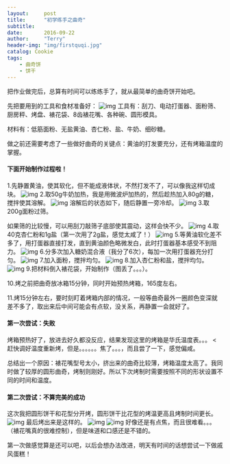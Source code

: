 ```yaml
---
layout:     post
title:      "初学练手之曲奇"
subtitle:   
date:       2016-09-22
author:     "Terry"
header-img: "img/firstquqi.jpg"
catalog: Cookie
tags:
    - 曲奇饼
    - 饼干
---
```

把作业做完后，总算有时间可以练练手了，就从最简单的曲奇饼开始吧。

先把要用到的工具和食材准备好：
![img](http://odmaovtkc.bkt.clouddn.com/20160922_173035.jpg)
工具有：刮刀、电动打蛋器、面粉筛、厨房秤、烤盘、裱花袋、8齿裱花嘴、各种碗、圆形模具。

材料有：低筋面粉、无盐黄油、杏仁粉、盐、牛奶、细砂糖。

做之前还需要考虑了一些做好曲奇的关键点：黄油的打发要充分，还有烤箱温度的掌握。

#### 下面开始制作过程啦！
1.先静置黄油，使其软化，但不能成液体状，不然打发不了，可以像我这样切成块。
![img](http://odmaovtkc.bkt.clouddn.com/20160922_182943.jpg)
2.取50g牛奶加热，我是用微波炉加热的，然后趁热加入80g的糖，搅拌使其溶解。
![img](http://odmaovtkc.bkt.clouddn.com/20160922_182548.jpg)
溶解后的状态如下，随后静置一旁冷却。
![img](http://odmaovtkc.bkt.clouddn.com/20160922_182634.jpg)
3.取200g面粉过筛。

如果筛的比较慢，可以用刮刀敲筛子底部使其震动，这样会快不少。
![img](http://odmaovtkc.bkt.clouddn.com/20160922_212738.jpg)
4.取40克杏仁粉和1g盐（第一次用了2g盐，感觉太咸了！）
![img](http://odmaovtkc.bkt.clouddn.com/20160922_181500.jpg)
5.等黄油软化差不多了，用打蛋器直接打发，直到黄油颜色略微发白，此时打蛋器基本感受不到阻力。
![img](http://odmaovtkc.bkt.clouddn.com/20160922_185143.jpg)
6.分多次加入糖奶混合液（我分了6次），每加一次用打蛋器充分打匀。
![img](http://odmaovtkc.bkt.clouddn.com/20160922_184724.jpg)
7.加入面粉，搅拌均匀。
![img](http://odmaovtkc.bkt.clouddn.com/20160922_185207.jpg)
8.加入杏仁粉和盐，搅拌均匀。
![img](http://odmaovtkc.bkt.clouddn.com/20160922_185525.jpg)
9.把材料倒入裱花袋，开始制作（图丢了。。。）。

10.烤之前把曲奇放冰箱15分钟，同时开始预热烤箱，165度左右。

11.烤15分钟左右，要时刻盯着烤箱内部的情况，一般等曲奇最外一圈颜色变深就差不多了，取出来后中间可能会有点软，没关系，再静置一会就好了。

#### 第一次尝试：失败
烤箱预热好了，放进去好久都没反应，结果发现这里的烤箱是华氏温度表。。。
<
赶快调好温度重新烤，但是。。。。。。焦了。。。，而且尝了一下，感觉偏咸。

总结出一个原因：裱花嘴型号太小，挤出来的曲奇比较薄，烤箱温度太高了。我同时做了较厚的圆形曲奇，烤制则刚好。所以下次烤制时需要按照不同的形状设置不同的时间和温度。

#### 第二次尝试：不算完美的成功
这次我把圆形饼干和花型分开烤，圆形饼干比花型的烤温更高且烤制时间更长。
![img](http://odmaovtkc.bkt.clouddn.com/20160922_220741.jpg)
最后烤出来是这样的。
![img](http://odmaovtkc.bkt.clouddn.com/20160922_225904.jpg)
![img](http://odmaovtkc.bkt.clouddn.com/20160923_000628.jpg)
好像还是有点焦，而且很难看。。。（裱花嘴真的很难控制），但是味道和口感还是不错的。

第一次做感觉算是还可以吧，以后会想办法改进，明天有时间的话想尝试一下做戚风蛋糕！


